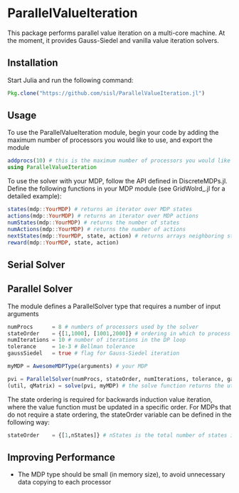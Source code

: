 # ParallelValueIteration

This package performs parallel value iteration on a multi-core machine. At the moment, it provides Gauss-Siedel and
vanilla value iteration solvers.

## Installation

Start Julia and run the following command:

```julia
Pkg.clone("https://github.com/sisl/ParallelValueIteration.jl")
```

## Usage

To use the ParallelValueIteration module, begin your code by adding the maximum number of processors you would like to
use, and export the module

```julia
addprocs(10) # this is the maximum number of processors you would like to use
using ParallelValueIteration
```

To use the solver with your MDP, follow the API defined in DiscreteMDPs.jl. Define the following functions in your MDP module (see GridWolrd_.jl for a detailed example):

```julia
states(mdp::YourMDP) # returns an iterator over MDP states
actions(mdp::YourMDP) # returns an iterator over MDP actions
numStates(mdp::YourMDP) # returns the number of states
numActions(mdp::YourMDP) # returns the number of actions
nextStates(mdp::YourMDP, state, action) # returns arrays neighboring states and their probabilities e.g. (states, probs)
reward(mdp::YourMDP, state, action)
```

## Serial Solver

## Parallel Solver

The module defines a ParallelSolver type that requires a number of input arguments

```julia
numProcs      = 8 # numbers of processors used by the solver
stateOrder    = {[1,1000], [1001,2000]} # ordering in which to process states
numIterations = 10 # number of iterations in the DP loop
tolerance     = 1e-3 # Bellman tolerance
gaussSiedel   = true # flag for Gauss-Siedel iteration

myMDP = AwesomeMDPType(arguments) # your MDP 

pvi = ParallelSolver(numProcs, stateOrder, numIterations, tolerance, gaussSiedel)
(util, qMatrix) = solve(pvi, myMDP) # the solve function returns the utility function and the Q-matrix
```

The state ordering is required for backwards induction value iteration, where the value function must be updated in a
specific order. For MDPs that do not require a state ordering, the stateOrder variable can be defined in the following
way:

```julia
stateOrder    = {[1,nStates]} # nStates is the total number of states in your MDP
```


## Improving Performance

- The MDP type should be small (in memory size), to avoid unnecessary data copying to each processor
